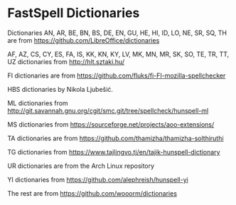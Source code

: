 # FastSpell Dictionaries

Dictionaries AN, AR, BE, BN, BS, DE, EN, GU, HE, HI, ID, LO, NE, SR, SQ, TH are from https://github.com/LibreOffice/dictionaries

AF, AZ, CS, CY, ES, FA, IS, KK, KN, KY, LV, MK, MN, MR, SK, SO, TE, TR, TT, UZ dictionaries from http://hlt.sztaki.hu/

FI dictionaries are from https://github.com/fluks/fi-FI-mozilla-spellchecker

HBS dictionaries by Nikola Ljubešić.

ML dictionaries from http://git.savannah.gnu.org/cgit/smc.git/tree/spellcheck/hunspell-ml

MS dictionaries from https://sourceforge.net/projects/aoo-extensions/

TA dictionaries are from https://github.com/thamizha/thamizha-solthiruthi

TG dictionaries from https://www.tajlingvo.tj/en/tajik-hunspell-dictionary

UR dictionaries are from the Arch Linux repository

YI dictionaries from https://github.com/alephreish/hunspell-yi

The rest are from https://github.com/wooorm/dictionaries
